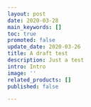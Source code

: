 ```yaml
---
layout: post
date: 2020-03-28
main_keywords: []
toc: true
promoted: false
update_date: 2020-03-26
title: A draft test
description: Just a test
intro: Intro
image: ''
related_products: []
published: false

---
```

